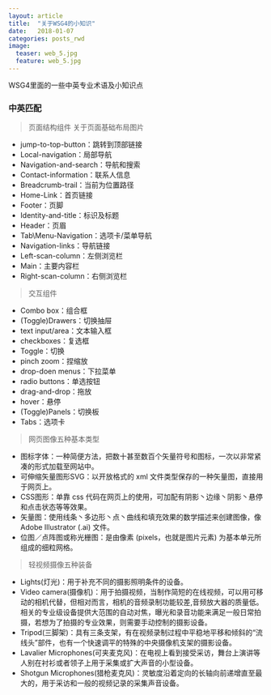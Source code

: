 ```yaml
---
layout: article
title:  "关于WSG4的小知识"
date:   2018-01-07
categories: posts_rwd
image:
  teaser: web_5.jpg
  feature: web_5.jpg
---
```

WSG4里面的一些中英专业术语及小知识点

### 中英匹配

> 页面结构组件 关于页面基础布局图片
- jump-to-top-button：跳转到顶部链接
- Local-navigation：局部导航
- Navigation-and-search：导航和搜索
- Contact-information：联系人信息
- Breadcrumb-trail：当前为位置路径
- Home-Link：首页链接
- Footer：页脚
- Identity-and-title：标识及标题
- Header：页眉
- Tab\Menu-Navigation：选项卡/菜单导航
- Navigation-links：导航链接
- Left-scan-column：左侧浏览栏
- Main：主要内容栏
- Right-scan-column：右侧浏览栏

> 交互组件
- Combo box：组合框
- (Toggle)Drawers：切换抽屉
- text input/area：文本输入框
- checkboxes：复选框
- Toggle：切换
- pinch zoom：捏缩放
- drop-doen menus：下拉菜单
- radio buttons：单选按钮
- drag-and-drop：拖放
- hover：悬停
- (Toggle)Panels：切换板
- Tabs：选项卡

> 网页图像五种基本类型
- 图标字体：一种简便方法，把数十甚至数百个矢量符号和图标，一次以非常紧凑的形式加载至网站中。
- 可伸缩矢量图形SVG：以开放格式的 xml 文件类型保存的一种矢量图，直接用于网页上。
- CSS图形：单靠 css 代码在网页上的使用，可加配有阴影丶边缘丶阴影丶悬停和点击状态等等效果。 
- 矢量图：使用线条丶多边形丶点丶曲线和填充效果的数学描述来创建图像，像 Adobe Illustrator (.ai) 文件。
- 位图／点阵图或称光栅图：是由像素 (pixels，也就是图片元素) 为基本单元所组成的细粒网格。 

> 轻视频摄像五种装备
- Lights(灯光)：用于补充不同的摄影照明条件的设备。
- Video camera(摄像机)：用于拍摄视频，当制作简短的在线视频，可以用可移动的相机代替，但相对而言，相机的音频录制功能较差,音频放大器的质量低。相关的专业级设备提供大范围的自动对焦，曝光和录音功能来满足一般日常拍摄，若想为了拍摄的专业效果，则需要手动控制的摄影设备。
- Tripod(三脚架)：具有三条支架，有在视频录制过程中平稳地平移和倾斜的“流线头”部件，也有一个快速调平的特殊的中央摄像机支架的摄影设备。 
- Lavalier Microphones(可夹麦克风)：在电视上看到接受采访，舞台上演讲等人别在衬衫或者领子上用于采集或扩大声音的小型设备。
- Shotgun Microphones(猎枪麦克风)：灵敏度沿着定向的长轴向前递增直至最大的，用于采访和一般的视频记录的采集声音设备。